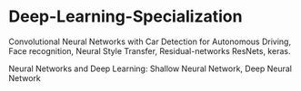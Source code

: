# Deep-Learning-Specialization
Convolutional Neural Networks with 
Car Detection for Autonomous Driving,
Face recognition,
Neural Style Transfer,
Residual-networks ResNets,
keras.

Neural Networks and Deep Learning: Shallow Neural Network, Deep Neural Network
